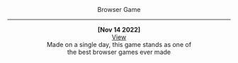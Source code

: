 <div align='center'>
  Browser Game
  
  ---

  __[Nov 14 2022]__  
  [View](https://alaanvv-five-nights-at-cattys.netlify.app)  
  Made on a single day, this game stands as one of  
  the best browser games ever made
</div>

